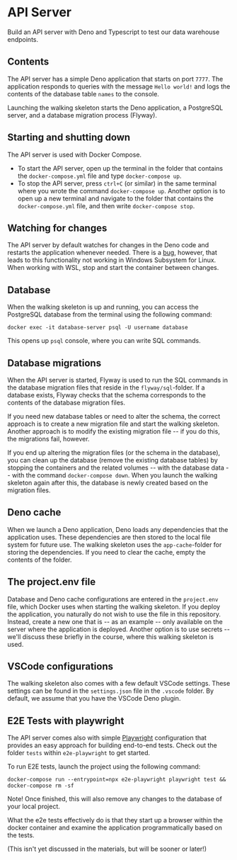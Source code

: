 # API Server

Build an API server with Deno and Typescript to test our data warehouse endpoints.

## Contents

The API server has a simple Deno application that starts on port `7777`.
The application responds to queries with the message `Hello world!` and logs
the contents of the database table `names` to the console.

Launching the walking skeleton starts the Deno application, a PostgreSQL server,
and a database migration process (Flyway).

## Starting and shutting down

The API server is used with Docker Compose.

- To start the API server, open up the terminal in the folder that
  contains the `docker-compose.yml` file and type `docker-compose up`.
- To stop the API server, press `ctrl+C` (or similar) in the same terminal
  where you wrote the command `docker-compose up`. Another option is to open up
  a new terminal and navigate to the folder that contains the
  `docker-compose.yml` file, and then write `docker-compose stop`.

## Watching for changes

The API server by default watches for changes in the Deno code and
restarts the application whenever needed. There is a
[bug](https://github.com/denoland/deno/issues/6966), however, that leads to this
functionality not working in Windows Subsystem for Linux. When working with WSL,
stop and start the container between changes.

## Database

When the walking skeleton is up and running, you can access the PostgreSQL
database from the terminal using the following command:

```
docker exec -it database-server psql -U username database
```

This opens up `psql` console, where you can write SQL commands.

## Database migrations

When the API server is started, Flyway is used to run the SQL commands in
the database migration files that reside in the `flyway/sql`-folder. If a
database exists, Flyway checks that the schema corresponds to the contents of
the database migration files.

If you need new database tables or need to alter the schema, the correct
approach is to create a new migration file and start the walking skeleton.
Another approach is to modify the existing migration file -- if you do this, the
migrations fail, however.

If you end up altering the migration files (or the schema in the database), you
can clean up the database (remove the existing database tables) by stopping the
containers and the related volumes -- with the database data -- with the command
`docker-compose down`. When you launch the walking skeleton again after this,
the database is newly created based on the migration files.

## Deno cache

When we launch a Deno application, Deno loads any dependencies that the
application uses. These dependencies are then stored to the local file system
for future use. The walking skeleton uses the `app-cache`-folder for storing the
dependencies. If you need to clear the cache, empty the contents of the folder.

## The project.env file

Database and Deno cache configurations are entered in the `project.env` file,
which Docker uses when starting the walking skeleton. If you deploy the
application, you naturally do not wish to use the file in this repository.
Instead, create a new one that is -- as an example -- only available on the
server where the application is deployed. Another option is to use secrets --
we'll discuss these briefly in the course, where this walking skeleton is used.

## VSCode configurations

The walking skeleton also comes with a few default VSCode settings. These
settings can be found in the `settings.json` file in the `.vscode` folder. By
default, we assume that you have the VSCode Deno plugin.

## E2E Tests with playwright

The API server comes also with simple
[Playwright](https://playwright.dev/) configuration that provides an easy
approach for building end-to-end tests. Check out the folder `tests` within
`e2e-playwright` to get started.

To run E2E tests, launch the project using the following command:

```
docker-compose run --entrypoint=npx e2e-playwright playwright test && docker-compose rm -sf
```

Note! Once finished, this will also remove any changes to the database of your
local project.

What the e2e tests effectively do is that they start up a browser within the
docker container and examine the application programmatically based on the
tests.

(This isn't yet discussed in the materials, but will be sooner or later!)
